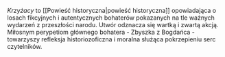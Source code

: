*Krzyżacy* to [[Powieść historyczna|powieść historyczna]] opowiadająca o losach fikcyjnych i autentycznych bohaterów pokazanych na tle ważnych wydarzeń z przeszłości narodu. Utwór odznacza się wartką i zwartą akcją. Miłosnym perypetiom głównego bohatera - Zbyszka z Bogdańca - towarzyszy refleksja historiozoficzna i moralna służąca pokrzepieniu serc czytelników.